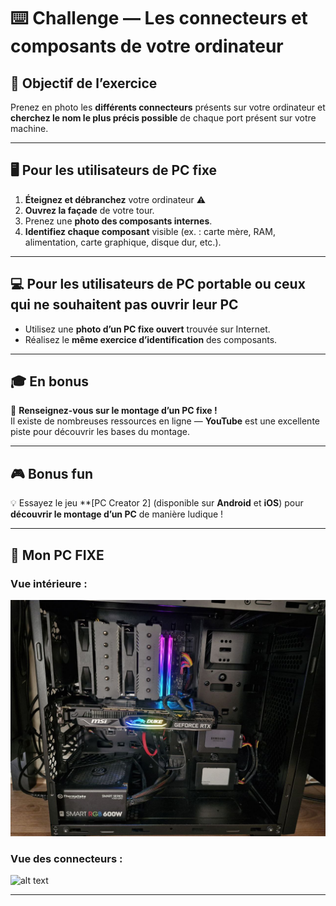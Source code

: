 # ⌨️ Challenge — Les connecteurs et composants de votre ordinateur

## 🎯 Objectif de l’exercice

Prenez en photo les **différents connecteurs** présents sur votre ordinateur et **cherchez le nom le plus précis possible** de chaque port présent sur votre machine.

---

## 🖥️ Pour les utilisateurs de PC fixe

1. **Éteignez et débranchez** votre ordinateur ⚠️  
2. **Ouvrez la façade** de votre tour.  
3. Prenez une **photo des composants internes**.  
4. **Identifiez chaque composant** visible (ex. : carte mère, RAM, alimentation, carte graphique, disque dur, etc.).

---

## 💻 Pour les utilisateurs de PC portable ou ceux qui ne souhaitent pas ouvrir leur PC

- Utilisez une **photo d’un PC fixe ouvert** trouvée sur Internet.  
- Réalisez le **même exercice d’identification** des composants.

---

## 🎓 En bonus

🧠 **Renseignez-vous sur le montage d’un PC fixe !**  
Il existe de nombreuses ressources en ligne — **YouTube** est une excellente piste pour découvrir les bases du montage.

---

## 🎮 Bonus fun

💡 Essayez le jeu **[PC Creator 2] (disponible sur **Android** et **iOS**) pour **découvrir le montage d’un PC** de manière ludique !

---

## 📸 Mon PC FIXE


### Vue intérieure : 
![alt text](<PC fixe-1.jpg>)

### Vue des connecteurs : 
![alt text](<connecteur arrière PC-1.jpg>)




---



